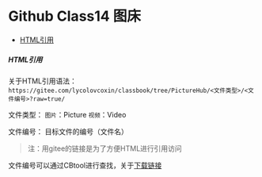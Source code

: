# Github Class14 图床
- [HTML引用](#HTML引用)


##### HTML引用
关于HTML引用语法：`https://gitee.com/lycolovcoxin/classbook/tree/PictureHub/<文件类型>/<文件编号>?raw=true/`

文件类型：
`图片`：Picture
`视频`：Video

文件编号：
目标文件的编号（文件名）

> 注：用gitee的链接是为了方便HTML进行引用访问

文件编号可以通过CBtool进行查找，关于[下载链接](https://github.com/lovcoxin/ClassBook/releases/tag/v1.2.2)


